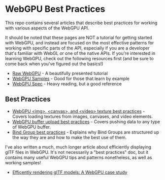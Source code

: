 # WebGPU Best Practices

This repo contains several articles that describe best practices for working with various aspects of the WebGPU API.

It should be noted that these pages are NOT a tutorial for getting started with WebGPU, and instead are focused on the
most effective patterns for working with specific parts of the API, especially if you are a developer that's familiar
with WebGL or one of the native APIs. If you're interested in learning WebGPU, check out the following resources first
(and be sure to come back when you've figured out the basics!)

 - [Raw WebGPU](https://alain.xyz/blog/raw-webgpu) - A beautifully presented tutorial
 - [WebGPU Samples](http://austin-eng.com/webgpu-samples) - Good for those that learn by example
 - [WebGPU Spec](https://gpuweb.github.io/gpuweb/) - Heavy reading, but a good reference

## Best Practices

 - [WebGPU &lt;img&gt;, &lt;canvas&gt;, and &lt;video&gt; texture best practices](./img-textures.md) - Covers loading textures from images, canvases, and video elements.
 - [WebGPU buffer upload best practices](./buffer-uploads.md) - Covers pushing data to any type of WebGPU buffer.
 - [Bind Group best practices](./bind-groups.md) - Explains why Bind Groups are structured up the way they are and how to make the best use of them.

I've also written a much, much longer article about efficiently displaying glTF files in WebGPU. It's not necessarily a "best practices" doc, but it contains many useful WebGPU tips and patterns nonetheless, as well as working samples!
 - [Efficently rendering glTF models: A WebGPU case study ](https://toji.github.io/webgpu-gltf-case-study/)